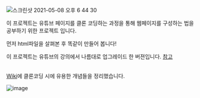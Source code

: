 ![스크린샷 2021-05-08 오후 6 44 30](https://user-images.githubusercontent.com/79993356/117534682-7e111e00-b02d-11eb-8c27-d81892964093.png)

이 프로젝트는 유튜브 페이지를 클론 코딩하는 과정을 통해 웹페이지를 구성하는 법을 공부하기 위한 프로젝트 입니다.

먼저 html파일을 살펴본 후 똑같이 만들어 봅니다!

이 프로젝트는 유튜브의 강의에서 나름대로 업그레이드 한 버젼입니다. <a href="https://www.youtube.com/watch?v=67stn7Pu7s4&list=PLv2d7VI9OotQ1F92Jp9Ce7ovHEsuRQB3Y&index=15">참고</a>

<br>
<a href="https://github.com/keinn51/Youtube_Page_Clone/wiki">Wiki</a>에 클론코딩 시에 유용한 개념들을 정리했습니다.

![image](https://user-images.githubusercontent.com/79993356/185794867-5645a97e-1416-4787-9051-765dc7102ed2.png)

